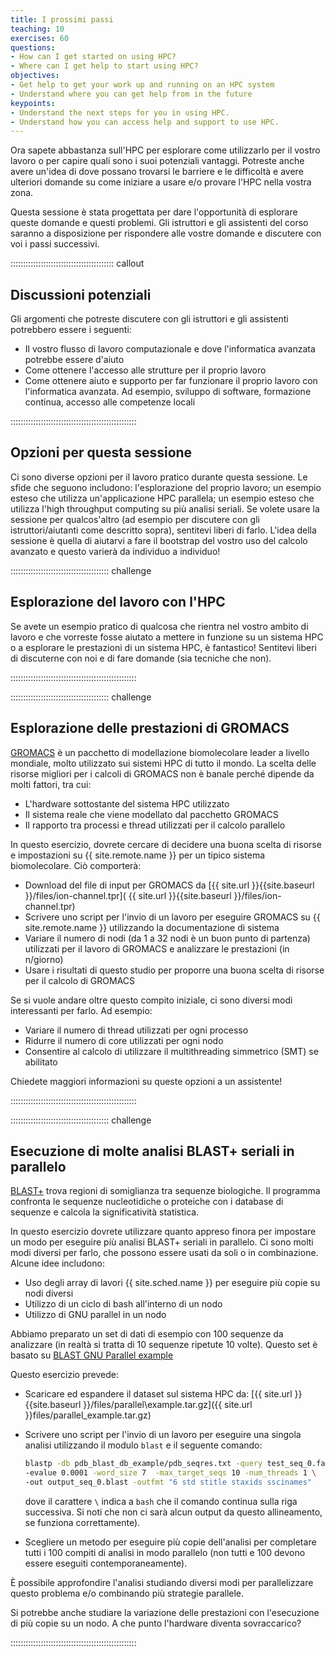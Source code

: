 ```yaml
---
title: I prossimi passi
teaching: 10
exercises: 60
questions:
- How can I get started on using HPC?
- Where can I get help to start using HPC?
objectives:
- Get help to get your work up and running on an HPC system
- Understand where you can get help from in the future
keypoints:
- Understand the next steps for you in using HPC.
- Understand how you can access help and support to use HPC.
---
```



Ora sapete abbastanza sull'HPC per esplorare come utilizzarlo per il vostro lavoro o per capire quali sono i suoi potenziali vantaggi. Potreste anche avere un'idea di dove possano trovarsi le barriere e le difficoltà e avere ulteriori domande su come iniziare a usare e/o provare l'HPC nella vostra zona.

Questa sessione è stata progettata per dare l'opportunità di esplorare queste domande e questi problemi. Gli istruttori e gli assistenti del corso saranno a disposizione per rispondere alle vostre domande e discutere con voi i passi successivi.

::::::::::::::::::::::::::::::::::::::::: callout

## Discussioni potenziali

Gli argomenti che potreste discutere con gli istruttori e gli assistenti potrebbero essere i seguenti:

- Il vostro flusso di lavoro computazionale e dove l'informatica avanzata potrebbe essere d'aiuto
- Come ottenere l'accesso alle strutture per il proprio lavoro
- Come ottenere aiuto e supporto per far funzionare il proprio lavoro con l'informatica avanzata. Ad esempio, sviluppo di software, formazione continua, accesso alle competenze locali

::::::::::::::::::::::::::::::::::::::::::::::::::

## Opzioni per questa sessione

Ci sono diverse opzioni per il lavoro pratico durante questa sessione. Le sfide che seguono includono: l'esplorazione del proprio lavoro; un esempio esteso che utilizza un'applicazione HPC parallela; un esempio esteso che utilizza l'high throughput computing su più analisi seriali. Se volete usare la sessione per qualcos'altro (ad esempio per discutere con gli istruttori/aiutanti come descritto sopra), sentitevi liberi di farlo. L'idea della sessione è quella di aiutarvi a fare il bootstrap del vostro uso del calcolo avanzato e questo varierà da individuo a individuo!

::::::::::::::::::::::::::::::::::::::: challenge

## Esplorazione del lavoro con l'HPC

Se avete un esempio pratico di qualcosa che rientra nel vostro ambito di lavoro e che vorreste fosse aiutato a mettere in funzione su un sistema HPC o a esplorare le prestazioni di un sistema HPC, è fantastico! Sentitevi liberi di discuterne con noi e di fare domande (sia tecniche che non).


::::::::::::::::::::::::::::::::::::::::::::::::::

::::::::::::::::::::::::::::::::::::::: challenge

## Esplorazione delle prestazioni di GROMACS

[GROMACS](https://www.gromacs.org) è un pacchetto di modellazione biomolecolare leader a livello mondiale, molto utilizzato sui sistemi HPC di tutto il mondo. La scelta delle risorse migliori per i calcoli di GROMACS non è banale perché dipende da molti fattori, tra cui:

- L'hardware sottostante del sistema HPC utilizzato
- Il sistema reale che viene modellato dal pacchetto GROMACS
- Il rapporto tra processi e thread utilizzati per il calcolo parallelo

In questo esercizio, dovrete cercare di decidere una buona scelta di risorse e impostazioni su {{ site.remote.name }} per un tipico sistema biomolecolare. Ciò comporterà:

- Download del file di input per GROMACS da [{{ site.url }}{{site.baseurl }}/files/ion-channel.tpr]( {{ site.url }}{{site.baseurl }}/files/ion-channel.tpr)
- Scrivere uno script per l'invio di un lavoro per eseguire GROMACS su {{ site.remote.name }} utilizzando la documentazione di sistema
- Variare il numero di nodi (da 1 a 32 nodi è un buon punto di partenza) utilizzati per il lavoro di GROMACS e analizzare le prestazioni (in n/giorno)
- Usare i risultati di questo studio per proporre una buona scelta di risorse per il calcolo di GROMACS

Se si vuole andare oltre questo compito iniziale, ci sono diversi modi interessanti per farlo. Ad esempio:

- Variare il numero di thread utilizzati per ogni processo
- Ridurre il numero di core utilizzati per ogni nodo
- Consentire al calcolo di utilizzare il multithreading simmetrico (SMT) se abilitato

Chiedete maggiori informazioni su queste opzioni a un assistente!


::::::::::::::::::::::::::::::::::::::::::::::::::

::::::::::::::::::::::::::::::::::::::: challenge

## Esecuzione di molte analisi BLAST+ seriali in parallelo

[BLAST+](https://blast.ncbi.nlm.nih.gov/Blast.cgi?CMD=Web&PAGE_TYPE=BlastDocs&DOC_TYPE=Download) trova regioni di somiglianza tra sequenze biologiche. Il programma confronta le sequenze nucleotidiche o proteiche con i database di sequenze e calcola la significatività statistica.

In questo esercizio dovrete utilizzare quanto appreso finora per impostare un modo per eseguire più analisi BLAST+ seriali in parallelo. Ci sono molti modi diversi per farlo, che possono essere usati da soli o in combinazione. Alcune idee includono:

- Uso degli array di lavori {{ site.sched.name }} per eseguire più copie su nodi diversi
- Utilizzo di un ciclo di bash all'interno di un nodo
- Utilizzo di GNU parallel in un nodo

Abbiamo preparato un set di dati di esempio con 100 sequenze da analizzare (in realtà si tratta di 10 sequenze ripetute 10 volte). Questo set è basato su [BLAST GNU Parallel example](https://github.com/LangilleLab/microbiome_helper/wiki/Quick-Introduction-to-GNU-Parallel)

Questo esercizio prevede:

- Scaricare ed espandere il dataset sul sistema HPC da: [{{ site.url }}{{site.baseurl }}/files/parallel\example.tar.gz]({{ site.url }}files/parallel_example.tar.gz)

- Scrivere uno script per l'invio di un lavoro per eseguire una singola analisi utilizzando il modulo `blast` e il seguente comando:

  ```bash
  blastp -db pdb_blast_db_example/pdb_seqres.txt -query test_seq_0.fas
  -evalue 0.0001 -word_size 7  -max_target_seqs 10 -num_threads 1 \
  -out output_seq_0.blast -outfmt "6 std stitle staxids sscinames"
  ```

  dove il carattere `\` indica a `bash` che il comando continua sulla riga successiva. Si noti che non ci sarà alcun output da questo allineamento, se funziona correttamente).

- Scegliere un metodo per eseguire più copie dell'analisi per completare tutti i 100 compiti di analisi in modo parallelo (non tutti e 100 devono essere eseguiti contemporaneamente).

È possibile approfondire l'analisi studiando diversi modi per parallelizzare questo problema e/o combinando più strategie parallele.

Si potrebbe anche studiare la variazione delle prestazioni con l'esecuzione di più copie su un nodo. A che punto l'hardware diventa sovraccarico?


::::::::::::::::::::::::::::::::::::::::::::::::::



